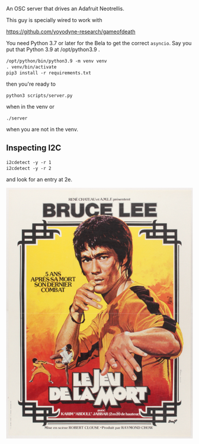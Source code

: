An OSC server that drives an Adafruit Neotrellis.

This guy is specially wired to work with

https://github.com/yoyodyne-research/gameofdeath

You need Python 3.7 or later for the Bela to get the correct `asyncio`.
Say you put that Python 3.9 at /opt/python3.9 .

    /opt/python/bin/python3.9 -m venv venv
    . venv/bin/activate
    pip3 install -r requirements.txt

then you're ready to

    python3 scripts/server.py

when in the venv or

    ./server

when you are not in the venv.


## Inspecting I2C

```
i2cdetect -y -r 1
i2cdetect -y -r 2
```

and look for an entry at 2e.


![Bruce](etc/legod.jpg)

